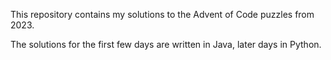 This repository contains my solutions to the Advent of Code puzzles from 2023. 

The solutions for the first few days are written in Java, later days in Python. 

